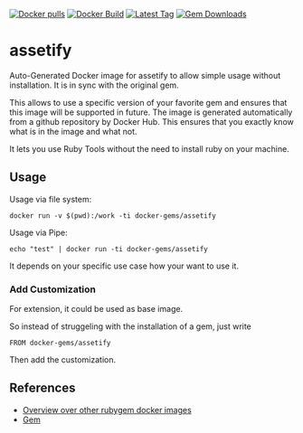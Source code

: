 [![Docker pulls](https://img.shields.io/docker/pulls/rubygem/assetify.svg)](https://hub.docker.com/r/rubygem/assetify/)
[![Docker Build](https://img.shields.io/docker/automated/rubygem/assetify.svg)](https://hub.docker.com/r/rubygem/assetify/)
[![Latest Tag](https://img.shields.io/github/tag/docker-rubygem/assetify.svg)](https://hub.docker.com/r/rubygem/assetify/)
[![Gem Downloads](https://img.shields.io/gem/dt/assetify.svg)](https://rubygems.org/gems/assetify/)
# assetify

Auto-Generated Docker image for assetify to allow simple usage without installation.
It is in sync with the original gem.

This allows to use a specific version of your favorite gem and ensures that this image will be supported in future.
The image is generated automatically from a github repository by Docker Hub.
This ensures that you exactly know what is in the image and what not.

It lets you use Ruby Tools without the need to install ruby on your machine.

## Usage

Usage via file system:

`docker run -v $(pwd):/work -ti docker-gems/assetify`

Usage via Pipe:

`echo "test" | docker run -ti docker-gems/assetify`

It depends on your specific use case how your want to use it.

### Add Customization

For extension, it could be used as base image.

So instead of struggeling with the installation of a gem, just write

`FROM docker-gems/assetify`

Then add the customization.

## References

 - [Overview over other rubygem docker images](https://github.com/thinkbot/docker-rubygem)
 - [Gem](https://rubygems.org/gems/assetify/)
